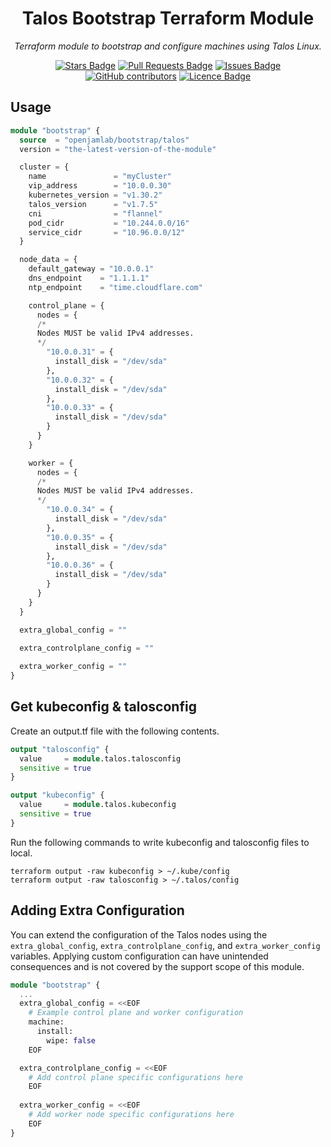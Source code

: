 <h1 align="center">Talos Bootstrap Terraform Module</h1>
<p align="center"><i>Terraform module to bootstrap and configure machines using Talos Linux. </i></p>
<div align="center">
<a href="[https://github.com/openjamlab/terraform-talos-bootstrap/stargazers](https://github.com/openjamlab/terraform-talos-bootstrap/stargazers)"><img src="https://img.shields.io/github/stars/openjamlab/terraform-talos-bootstrap?style=for-the-badge" alt="Stars Badge"/></a>
<a href="https://github.com/openjamlab/terraform-talos-bootstrap/pulls"><img src="https://img.shields.io/github/issues-pr/openjamlab/terraform-talos-bootstrap?style=for-the-badge" alt="Pull Requests Badge"/></a>
<a href="https://github.com/openjamlab/terraform-talos-bootstrap/issues"><img src="https://img.shields.io/github/issues/openjamlab/terraform-talos-bootstrap?style=for-the-badge" alt="Issues Badge"/></a>
<a href="https://github.com/openjamlab/terraform-talos-bootstrap/graphs/contributors"><img alt="GitHub contributors" src="https://img.shields.io/github/contributors/openjamlab/terraform-talos-bootstrap?style=for-the-badge"></a>
<a href="https://github.com/openjamlab/terraform-talos-bootstrap/blob/master/LICENCE"><img src="https://img.shields.io/github/license/openjamlab/terraform-talos-bootstrap?style=for-the-badge" alt="Licence Badge"/></a>
</div>

## Usage

```terraform
module "bootstrap" {
  source  = "openjamlab/bootstrap/talos"
  version = "the-latest-version-of-the-module"

  cluster = {
    name               = "myCluster"
    vip_address        = "10.0.0.30"
    kubernetes_version = "v1.30.2"
    talos_version      = "v1.7.5"
    cni                = "flannel"
    pod_cidr           = "10.244.0.0/16"
    service_cidr       = "10.96.0.0/12"
  }

  node_data = {
    default_gateway = "10.0.0.1"
    dns_endpoint    = "1.1.1.1"
    ntp_endpoint    = "time.cloudflare.com"

    control_plane = {
      nodes = {
      /*
      Nodes MUST be valid IPv4 addresses.
      */
        "10.0.0.31" = {
          install_disk = "/dev/sda"
        },
        "10.0.0.32" = {
          install_disk = "/dev/sda"
        },
        "10.0.0.33" = {
          install_disk = "/dev/sda"
        }
      }
    }

    worker = {
      nodes = {
      /*
      Nodes MUST be valid IPv4 addresses.
      */
        "10.0.0.34" = {
          install_disk = "/dev/sda"
        },
        "10.0.0.35" = {
          install_disk = "/dev/sda"
        },
        "10.0.0.36" = {
          install_disk = "/dev/sda"
        }
      }
    }
  }

  extra_global_config = ""

  extra_controlplane_config = ""
    
  extra_worker_config = ""
}
```
## Get kubeconfig & talosconfig

Create an output.tf file with the following contents.

```terraform
output "talosconfig" {
  value     = module.talos.talosconfig
  sensitive = true
}

output "kubeconfig" {
  value     = module.talos.kubeconfig
  sensitive = true
}
```

Run the following commands to write kubeconfig and talosconfig files to local.

```
terraform output -raw kubeconfig > ~/.kube/config
terraform output -raw talosconfig > ~/.talos/config
```

## Adding Extra Configuration

You can extend the configuration of the Talos nodes using the `extra_global_config`, `extra_controlplane_config`, and `extra_worker_config` variables. Applying custom configuration can have unintended consequences and is not covered by the support scope of this module.

```terraform
module "bootstrap" {
  ...
  extra_global_config = <<EOF
    # Example control plane and worker configuration
    machine:
      install:
        wipe: false
    EOF

  extra_controlplane_config = <<EOF
    # Add control plane specific configurations here
    EOF
    
  extra_worker_config = <<EOF
    # Add worker node specific configurations here
    EOF
}
```